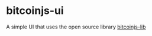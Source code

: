 # bitcoinjs-ui
A simple UI that uses the open source library [bitcoinjs-lib](https://github.com/bitcoinjs/bitcoinjs-lib)
